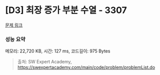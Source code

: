 # [D3] 최장 증가 부분 수열 - 3307 

[문제 링크](https://swexpertacademy.com/main/code/problem/problemDetail.do?contestProbId=AWBOKg-a6l0DFAWr) 

### 성능 요약

메모리: 22,720 KB, 시간: 127 ms, 코드길이: 975 Bytes



> 출처: SW Expert Academy, https://swexpertacademy.com/main/code/problem/problemList.do